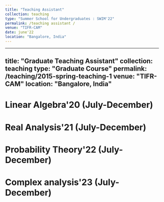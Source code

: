 ```yaml
---
title: "Teaching Assistant"
collection: teaching
type: "Summer School for Undergraduates : SWIM'22"
permalink: /teaching assistant /
venue: "TIFR-CAM"
date: june'22
location: "Bangalore, India"
---
```


---
title: "Graduate Teaching Assistant"
collection: teaching
type: "Graduate Course"
permalink: /teaching/2015-spring-teaching-1
venue: "TIFR-CAM"
location: "Bangalore, India"
---


Linear Algebra'20 (July-December)
======

Real Analysis'21 (July-December)
======

Probability Theory'22 (July-December)
======

Complex analysis'23 (July-December)
======
